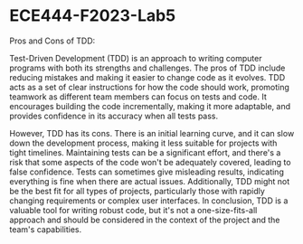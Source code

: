 # ECE444-F2023-Lab5

Pros and Cons of TDD: 

Test-Driven Development (TDD) is an approach to writing computer programs with both its strengths and challenges. The pros of TDD include reducing mistakes and making it easier to change code as it evolves. TDD acts as a set of clear instructions for how the code should work, promoting teamwork as different team members can focus on tests and code. It encourages building the code incrementally, making it more adaptable, and provides confidence in its accuracy when all tests pass.

However, TDD has its cons. There is an initial learning curve, and it can slow down the development process, making it less suitable for projects with tight timelines. Maintaining tests can be a significant effort, and there's a risk that some aspects of the code won't be adequately covered, leading to false confidence. Tests can sometimes give misleading results, indicating everything is fine when there are actual issues. Additionally, TDD might not be the best fit for all types of projects, particularly those with rapidly changing requirements or complex user interfaces. In conclusion, TDD is a valuable tool for writing robust code, but it's not a one-size-fits-all approach and should be considered in the context of the project and the team's capabilities.
